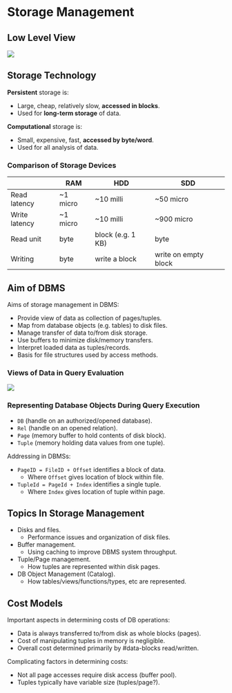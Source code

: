 # Storage Management
## Low Level View
![](http://cgi.cse.unsw.edu.au/~cs9315/21T1/lectures/storage/Pics/storage/dbmsarch.png)

## Storage Technology
**Persistent** storage is:
- Large, cheap, relatively slow, **accessed in blocks**.
- Used for **long-term storage** of data.

**Computational** storage is:
- Small, expensive, fast, **accessed by byte/word**.
- Used for all analysis of data.

### Comparison of Storage Devices

||RAM|HDD|SDD|
|----|----|----|----|
|Read latency|~1 micro|~10 milli|~50 micro|
|Write latency|~1 micro|~10 milli|~900 micro|
|Read unit|byte|block (e.g. 1 KB)|byte|
|Writing|byte|write a block|write on empty block|

## Aim of DBMS
Aims of storage management in DBMS:
- Provide view of data as collection of pages/tuples.
- Map from database objects (e.g. tables) to disk files.
- Manage transfer of data to/from disk storage.
- Use buffers to minimize disk/memory transfers.
- Interpret loaded data as tuples/records.
- Basis for file structures used by access methods.

### Views of Data in Query Evaluation
![](http://cgi.cse.unsw.edu.au/~cs9315/21T1/lectures/storage/Pics/storage/query-ops.png)

### Representing Database Objects During Query Execution
- ``DB`` (handle on an authorized/opened database).
- ``Rel`` (handle on an opened relation).
- ``Page`` (memory buffer to hold contents of disk block).
- ``Tuple`` (memory holding data values from one tuple).

Addressing in DBMSs:
- ``PageID = FileID + Offset`` identifies a block of data.
    - Where ``Offset`` gives location of block within file.
- ``TupleId = PageId + Index`` identifies a single tuple.
    - Where ``Index`` gives location of tuple within page.

## Topics In Storage Management
- Disks and files.
    - Performance issues and organization of disk files.
- Buffer management.
    - Using caching to improve DBMS system throughput.
- Tuple/Page management.
    - How tuples are represented within disk pages.
- DB Object Management (Catalog).
    - How tables/views/functions/types, etc are represented.

## Cost Models
Important aspects in determining costs of DB operations:
- Data is always transferred to/from disk as whole blocks (pages).
- Cost of manipulating tuples in memory is negligible.
- Overall cost determined primarily by #data-blocks read/written.

Complicating factors in determining costs:
- Not all page accesses require disk access (buffer pool).
- Tuples typically have variable size (tuples/page?).